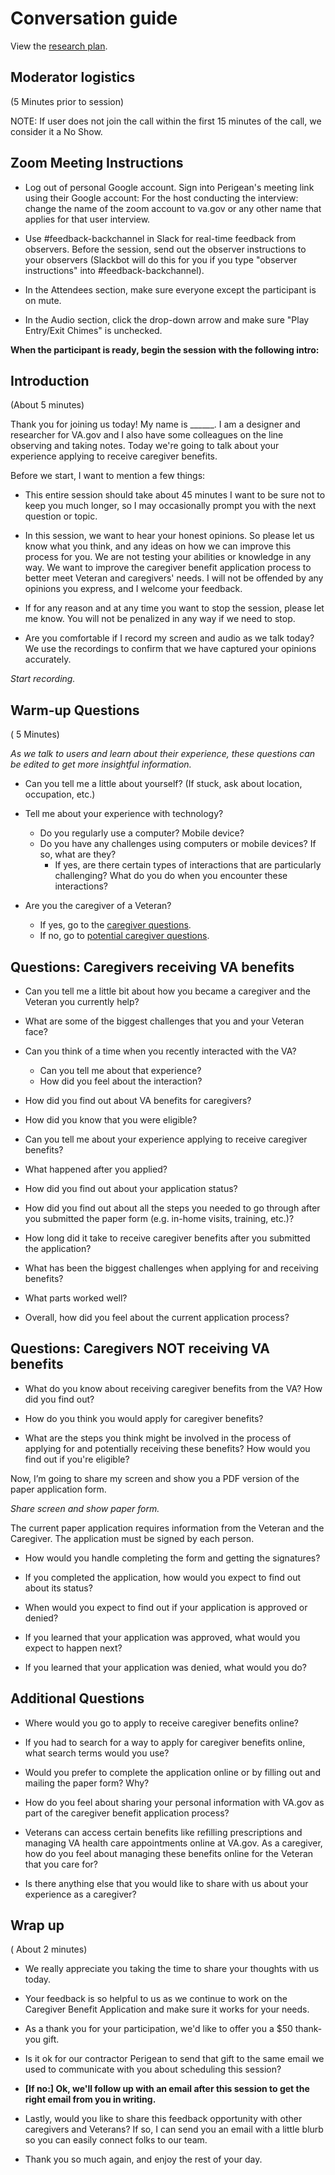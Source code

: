 # Conversation guide

View the [research plan](./research-plan.md).

## Moderator logistics
(5 Minutes prior to session)

NOTE: If user does not join the call within the first 15 minutes of the call, we consider it a No Show.

## Zoom Meeting Instructions 

- Log out of personal Google account. Sign into Perigean's meeting link using their Google account: For the host conducting the interview: change the name of the zoom account to va.gov or any other name that applies for that user interview.

- Use #feedback-backchannel in Slack for real-time feedback from observers. Before the session, send out the observer instructions to your observers (Slackbot will do this for you if you type "observer instructions" into #feedback-backchannel).

- In the Attendees section, make sure everyone except the participant is on mute.

- In the Audio section, click the drop-down arrow and make sure "Play Entry/Exit Chimes" is unchecked.


**When the participant is ready, begin the session with the following intro:**

##  Introduction
(About 5 minutes)

Thank you for joining us today! My name is ______. I am a designer and researcher for VA.gov and I also have some colleagues on the line observing and taking notes. Today we're going to talk about your experience applying to receive caregiver benefits.

Before we start, I want to mention a few things:

- This entire session should take about 45 minutes I want to be sure not to keep you much longer, so I may occasionally prompt you with the next question or topic.

- In this session, we want to hear your honest opinions. So please let us know what you think, and any ideas on how we can improve this process for you. We are not testing your abilities or knowledge in any way. We want to improve the caregiver benefit application process to better meet Veteran and caregivers' needs. I will not be offended by any opinions you express, and I welcome your feedback.

- If for any reason and at any time you want to stop the session, please let me know. You will not be penalized in any way if we need to stop.

- Are you comfortable if I record my screen and audio as we talk today? We use the recordings to confirm that we have captured your opinions accurately.

*Start recording.*

## Warm-up Questions
( 5 Minutes)

*As we talk to users and learn about their experience, these questions can be edited to get more insightful information.*

- Can you tell me a little about yourself? (If stuck, ask about location, occupation, etc.)

- Tell me about your experience with technology?
   - Do you regularly use a computer? Mobile device?
   - Do you have any challenges using computers or mobile devices? If so, what are they?
      - If yes, are there certain types of interactions that are particularly challenging? What do you do when you encounter these interactions?

- Are you the caregiver of a Veteran? 
   - If yes, go to the [caregiver questions](#questions-caregivers-receiving-va-benefits).
   - If no, go to [potential caregiver questions](#questions-Caregivers-NOT-receiving-VA-benefits).
   
## Questions: Caregivers receiving VA benefits

- Can you tell me a little bit about how you became a caregiver and the Veteran you currently help?

- What are some of the biggest challenges that you and your Veteran face?

- Can you think of a time when you recently interacted with the VA?
   - Can you tell me about that experience?
   - How did you feel about the interaction?
   
- How did you find out about VA benefits for caregivers?

- How did you know that you were eligible?

- Can you tell me about your experience applying to receive caregiver benefits?

- What happened after you applied?

- How did you find out about your application status?

- How did you find out about all the steps you needed to go through after you submitted the paper form (e.g. in-home visits, training, etc.)?

- How long did it take to receive caregiver benefits after you submitted the application?

- What has been the biggest challenges when applying for and receiving benefits?

- What parts worked well?

- Overall, how did you feel about the current application process?

   
## Questions: Caregivers NOT receiving VA benefits

- What do you know about receiving caregiver benefits from the VA? How did you find out?

- How do you think you would apply for caregiver benefits?

- What are the steps you think might be involved in the process of applying for and potentially receiving these benefits?
How would you find out if you're eligible?

Now, I’m going to share my screen and show you a PDF version of the paper application form.

*Share screen and show paper form.*

The current paper application requires information from the Veteran and the Caregiver. The application must be signed by each person. 

- How would you handle completing the form and getting the signatures?

- If you completed the application, how would you expect to find out about its status?

- When would you expect to find out if your application is approved or denied?

- If you learned that your application was approved, what would you expect to happen next?

- If you learned that your application was denied, what would you do?


## Additional Questions 
- Where would you go to apply to receive caregiver benefits online?

- If you had to search for a way to apply for caregiver benefits online, what search terms would you use?

- Would you prefer to complete the application online or by filling out and mailing the paper form? Why?

- How do you feel about sharing your personal information with VA.gov as part of the caregiver benefit application process?

- Veterans can access certain benefits like refilling prescriptions and managing VA health care appointments online at VA.gov. As a caregiver, how do you feel about managing these benefits online for the Veteran that you care for?

- Is there anything else that you would like to share with us about your experience as a caregiver?


##  Wrap up
( About 2 minutes)

- We really appreciate you taking the time to share your thoughts with us today. 

- Your feedback is so helpful to us as we continue to work on the Caregiver Benefit Application and make sure it works for your needs.

- As a thank you for your participation, we'd like to offer you a $50 thank-you gift.

- Is it ok for our contractor Perigean to send that gift to the same email we used to communicate with you about scheduling this session?

- **[If no:] Ok, we'll follow up with an email after this session to get the right email from you in writing.**

- Lastly, would you like to share this feedback opportunity with other caregivers and Veterans? If so, I can send you an email with a little blurb so you can easily connect folks to our team.

- Thank you so much again, and enjoy the rest of your day.

